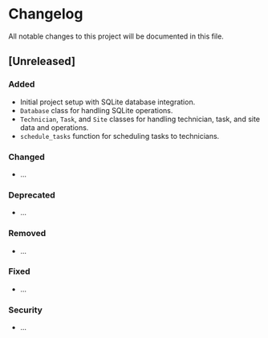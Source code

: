 # Changelog

All notable changes to this project will be documented in this file.

## [Unreleased]

### Added
- Initial project setup with SQLite database integration.
- `Database` class for handling SQLite operations.
- `Technician`, `Task`, and `Site` classes for handling technician, task, and site data and operations.
- `schedule_tasks` function for scheduling tasks to technicians.

### Changed
- ...

### Deprecated
- ...

### Removed
- ...

### Fixed
- ...

### Security
- ...